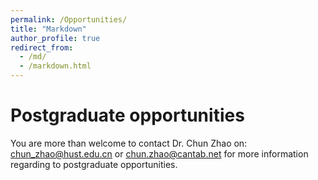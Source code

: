 ```yaml
---
permalink: /Opportunities/
title: "Markdown"
author_profile: true
redirect_from:
  - /md/
  - /markdown.html
---
```


# Postgraduate opportunities

You are more than welcome to contact Dr. Chun Zhao on: [chun_zhao@hust.edu.cn](mailto:chun_zhao@hust.edu.cn) or [chun.zhao@cantab.net](mailto:chun.zhao@cantab.net) for more information regarding to postgraduate opportunities.
